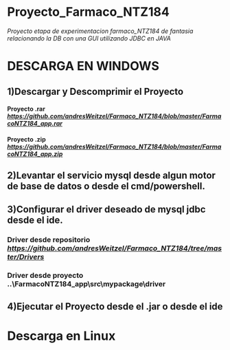 # Proyecto_Farmaco_NTZ184
*Proyecto  etapa de experimentacion farmaco_NTZ184 de fantasia relacionando la DB con una GUI utilizando JDBC en JAVA*

# DESCARGA EN WINDOWS


## 1)Descargar y Descomprimir el Proyecto

#### Proyecto .rar ***https://github.com/andresWeitzel/Farmaco_NTZ184/blob/master/FarmacoNTZ184_app.rar***
#### Proyecto .zip ***https://github.com/andresWeitzel/Farmaco_NTZ184/blob/master/FarmacoNTZ184_app.zip***


## 2)Levantar el servicio mysql desde algun motor de base de datos o desde el cmd/powershell.


## 3)Configurar el driver deseado de mysql jdbc desde el ide.


### Driver desde repositorio ***https://github.com/andresWeitzel/Farmaco_NTZ184/tree/master/Drivers*** 

### Driver desde proyecto **..\FarmacoNTZ184_app\src\mypackage\driver**


## 4)Ejecutar el Proyecto desde el .jar o desde el ide

# Descarga en Linux

